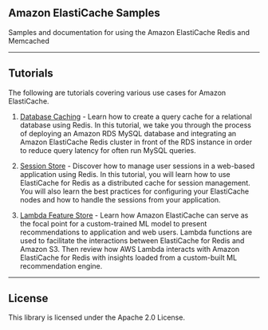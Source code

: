 ## Amazon ElastiCache Samples

Samples and documentation for using the Amazon ElastiCache Redis and Memcached

---

## Tutorials

The following are tutorials covering various use cases for Amazon ElastiCache.

1. [Database Caching](./database-caching/) - Learn how to create a query cache for a relational database using Redis.  In this tutorial, we take you through the process of deploying an Amazon RDS MySQL database and integrating an Amazon ElastiCache Redis cluster in front of the RDS instance in order to reduce query latency for often run MySQL queries.

2. [Session Store](./session-store/) - Discover how to manage user sessions in a web-based application using Redis.  In this tutorial, you will learn how to use ElastiCache for Redis as a distributed cache for session management. You will also learn the best practices for configuring your ElastiCache nodes and how to handle the sessions from your application. 

3. [Lambda Feature Store](./lambda-feature-store/) - Learn how Amazon ElastiCache can serve as the focal point for a custom-trained ML model to present recommendations to application and web users. Lambda functions are used to facilitate the interactions between ElastiCache for Redis and Amazon S3. Then review how AWS Lambda interacts with Amazon ElastiCache for Redis with insights loaded from a custom-built ML recommendation engine.
---

## License

This library is licensed under the Apache 2.0 License. 
